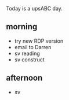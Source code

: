 Today is a upsABC day. 

## morning 
- try new RDP version
- email to Darren
- sv reading  
- sv construct

## afternoon

- sv








